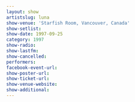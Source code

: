 ```yaml
---
layout: show
artistslug: luna
show-venue: 'Starfish Room, Vancouver, Canada'
show-setlist: 
show-date: 1997-09-25
category: 1997
show-radio: 
show-lastfm: 
show-cancelled: 
performers: 
facebook-event-url: 
show-poster-url: 
show-ticket-url: 
show-venue-website: 
show-additional: 
---
```


